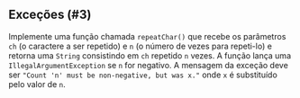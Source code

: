 ## Exceções (#3)

Implemente uma função chamada `repeatChar()` que recebe os parâmetros `ch` (o caractere a ser repetido) e `n` (o número de vezes para repeti-lo) e retorna uma `String` consistindo em `ch` repetido `n` vezes. A função lança uma `IllegalArgumentException` se `n` for negativo. A mensagem da exceção deve ser `"Count 'n' must be non-negative, but was x."` onde `x` é substituído pelo valor de `n`.